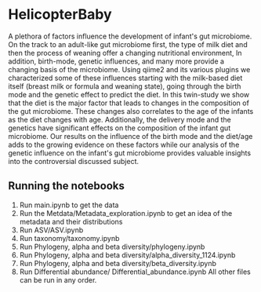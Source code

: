 # HelicopterBaby

A plethora of factors influence the development of infant's gut microbiome. On the track to an adult-like gut microbiome first, the type of milk diet and then the process of weaning offer a changing nutritional environment, In addition, birth-mode, genetic influences, and many more provide a changing basis of the microbiome. Using qiime2 and its various plugins we characterized some of these influences starting with the milk-based diet itself (breast milk or formula and weaning state), going through the birth mode and the genetic effect to predict the diet. In this twin-study we show that the diet is the major factor that leads to changes in the composition of the gut microbiome. These changes also correlates to the age of the infants as the diet changes with age. Additionally, the delivery mode and the genetics have significant effects on the composition of the infant gut microbiome. Our results on the influence of the birth mode and the diet/age adds to the growing evidence on these factors while our analysis of the genetic influence on the infant's gut microbiome provides valuable insights into the controversial discussed subject.

## Running the notebooks
1. Run main.ipynb to get the data
2. Run the Metdata/Metadata_exploration.ipynb to get an idea of the metadata and their distributions
3. Run ASV/ASV.ipynb
4. Run taxonomy/taxonomy.ipynb
5. Run Phylogeny, alpha and beta diversity/phylogeny.ipynb
6. Run  Phylogeny, alpha and beta diversity/alpha_diversity_1124.ipynb
7. Run  Phylogeny, alpha and beta diversity/beta_diversity.ipynb
8. Run Differential abundance/ Differential_abundance.ipynb
All other files can be run in any order.
